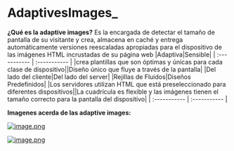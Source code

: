 # AdaptivesImages_
**¿Qué es la adaptive images?** 
Es la encargada de detectar el tamaño de pantalla de su visitante y crea, almacena en caché y entrega automáticamente versiones reescaladas apropiadas para el dispositivo de las imágenes HTML incrustadas de su página web
|Adaptiva|Sensible|
  | :----------- | :----------- |
 |crea plantillas que son óptimas y únicas para cada clase de dispositivo||Diseño único que fluye a través de la pantalla|
 |Del lado del cliente|Del lado del server|
 |Rejillas de Fluidos|Diseños Predefinidos|
 |Los servidores utilizan HTML que está preseleccionado para diferentes dispositivos||La cuadrícula es flexible y las imágenes tienen el tamaño correcto para la pantalla del dispositivo|
  | :----------- | :----------- |

**Imagenes acerda de las adaptive images:** 

[![image.png](https://i.postimg.cc/Z5bdPmtN/image.png)](https://postimg.cc/YhP0kJS2)

[![image.png](https://i.postimg.cc/jS1SWYst/image.png)](https://postimg.cc/18pQTTnj)

